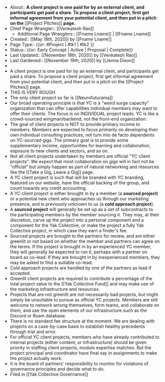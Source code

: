 - About:: __A client project is one paid for by an external client, and participants get paid a share. To propose a client project, first get informal agreement from your potential client, and then put in a pitch on the__ [[Project Pitches]] __page.__
- Chief Page Wrangler:: [[Venkatesh Rao]]
    - Additional Page Wranglers:: [[Fname Lname]] | [[Fname Lname]]
- Created:: [[May 18th, 2020]] by [[Fname Lname]]
- Page Type:: {{or: #Project | #tk1 | #tk2 }}
- Status:: {{or: Early Concept | Active | Proposal | Complete}}
- Last Updated:: [[November 18th, 2020]] by [[Venkatesh Rao]]
- Last Gardened:: [[November 19th, 2020]] by [[Jenna Dixon]]
- 
- A client project is one paid for by an external client, and participants get paid a share. To propose a client project, first get informal agreement from your potential client, and then put in a pitch on the [[Project Pitches]] page.
- THIS IS VERY ROUGH
- The only client project so far is [[Neurofuturama]]
- Our broad operating principle is that YC is a "weird surge capacity" organization that can offer capabilities individual members may want to offer their clients. The focus is on INDIVIDUAL project leads. YC is like a crowd-sourced wingman/backend, not the front-end organization.
- The goal of client projects is NOT to provide primary income to members. Members are expected to focus primarily on developing their own individual consulting practices, not turn into de facto dependents on YC-sourced gigs. The primary goal is to provide some supplementary income, opportunities for learning and collaboration, exposure to new clients and sectors, and so on.
- Not all client projects undertaken by members are official "YC client projects". We expect that most collaboration on gigs will in fact not be "official" but simply happen as part of natural networking and resources like the [[Take a Gig, Leave a Gig]] page. 
- A YC client project is such that will be branded with YC branding, featured on our website, have the official backing of the group, and count towards any credit accounting.
- A YC client project is either brought in by a member (a **sourced project**) or a potential new client who approaches us through our marketing presence, and is previously unknown to us (a **cold approach project**).
- A **sourced project** will generally be set up as a set of subcontracts to the participating members by the member sourcing it. They may, at their discretion, carve up the project into a personal component and a component for the Yak Collective, or make the project a fully Yak Collective project, in which case they earn a finder's fee.
- Sourced projects are brought to the partners for review, and are either greenlit or not based on whether the member and partners can agree on the terms. If the project is brought in by an experienced YC member, they will generally be expected to run it, perhaps with a partner on board as co-lead. If they are brought in by inexperienced members, they may be asked to find a suitable co-lead.
- Cold approach projects are handled by one of the partners as lead if accepted.
- Greenlit client projects are required to contribute a percentage of the total project value to the [[Yak Collective Fund]] and may make use of the marketing infrastructure and resources.
- Projects that are not greenlit are not necessarily bad projects, but might simply be unsuitable to pursue as official YC projects. Members are still welcome to network among themselves, form teams, and collaborate on them, and use the open elements of our infrastructure such as the Discord or Roam database.
- There is no standard fee structure at the moment. We are dealing with projects on a case-by-case basis to establish healthy precedents through trial and error.
- For official YC client projects, members who have already contributed to internal projects (either content, or infrastructure) should be given priority in staffing client projects, modulo expertise matches. But the project principal and coordinator have final say in assignments to make the project actually work. 
- It is the board of partners' responsibility to monitor for violations of governance principles and decide what to do.
- Filed in [[Yak Collective Governance]]
